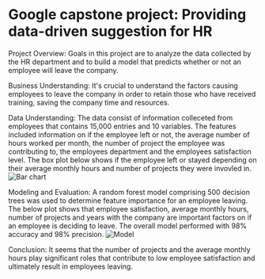 # Google capstone project: Providing data-driven suggestion for HR

Project Overview:
Goals in this project are to analyze the data collected by the HR department and to build a model that predicts whether or not an employee will leave the company.

Business Understanding:
It's crucial to understand the factors causing employees to leave the company in order to retain those who have received training, saving the company time and resources.

Data Understanding:
The data consist of information colleceted from employees that contains 15,000 entries and 10 variables. The features included information on if the employee left or not, the average number of hours worked per month, the number of project the employee was contributing to, the employees department and the employees satisfaction level. 
The box plot below shows if the employee left or stayed depending on their average monthly hours and number of projects they were invovled in.
![Bar chart](https://github.com/DFirlotte/Google-Cert-Capstone-Project/assets/93957112/c227ea21-3a3e-473a-a919-3da8599ff71a)


Modeling and Evaluation:
A random forest model comprising 500 decision trees was used to determine feature importance for an employee leaving. The below plot shows that employee satisfaction, average monthly hours, number of projects and years with the company are important factors on if an employee is deciding to leave. The overall model performed with 98% accuracy and 98% precision.
![Model](https://github.com/DFirlotte/Portfolio/assets/93957112/fb5e81b7-1a8a-4499-9b39-95bc33f6e18d)

Conclusion:
It seems that the number of projects and the average monthly hours play significant roles that contribute to low employee satisfaction and ultimately result in employees leaving.
